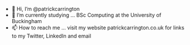 - 👋 Hi, I’m @patrickcarrington
- 🌱 I’m currently studying ... BSc Computing at the University of Buckingham
- 📫 How to reach me ... visit my website patrickcarrington.co.uk for links to my Twitter, LinkedIn and email

<!---
patrickcarrington/patrickcarrington is a ✨ special ✨ repository because its `README.md` (this file) appears on your GitHub profile.
You can click the Preview link to take a look at your changes.
--->
